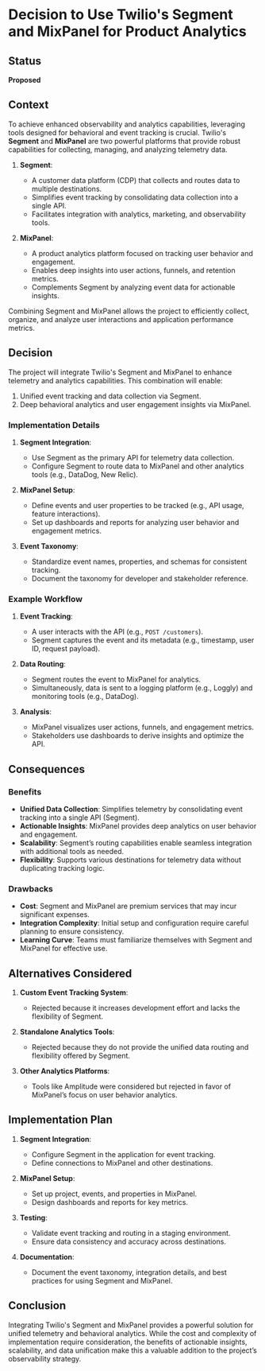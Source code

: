# Decision to Use Twilio's Segment and MixPanel for Product Analytics

## Status

**Proposed**

## Context

To achieve enhanced observability and analytics capabilities, leveraging tools designed for behavioral and event tracking is crucial. Twilio's **Segment** and **MixPanel** are two powerful platforms that provide robust capabilities for collecting, managing, and analyzing telemetry data.

1. **Segment**:
    - A customer data platform (CDP) that collects and routes data to multiple destinations.
    - Simplifies event tracking by consolidating data collection into a single API.
    - Facilitates integration with analytics, marketing, and observability tools.

2. **MixPanel**:
    - A product analytics platform focused on tracking user behavior and engagement.
    - Enables deep insights into user actions, funnels, and retention metrics.
    - Complements Segment by analyzing event data for actionable insights.

Combining Segment and MixPanel allows the project to efficiently collect, organize, and analyze user interactions and application performance metrics.

## Decision

The project will integrate Twilio's Segment and MixPanel to enhance telemetry and analytics capabilities. This combination will enable:

1. Unified event tracking and data collection via Segment.
2. Deep behavioral analytics and user engagement insights via MixPanel.

### Implementation Details

1. **Segment Integration**:
    - Use Segment as the primary API for telemetry data collection.
    - Configure Segment to route data to MixPanel and other analytics tools (e.g., DataDog, New Relic).

2. **MixPanel Setup**:
    - Define events and user properties to be tracked (e.g., API usage, feature interactions).
    - Set up dashboards and reports for analyzing user behavior and engagement metrics.

3. **Event Taxonomy**:
    - Standardize event names, properties, and schemas for consistent tracking.
    - Document the taxonomy for developer and stakeholder reference.

### Example Workflow

1. **Event Tracking**:
    - A user interacts with the API (e.g., `POST /customers`).
    - Segment captures the event and its metadata (e.g., timestamp, user ID, request payload).

2. **Data Routing**:
    - Segment routes the event to MixPanel for analytics.
    - Simultaneously, data is sent to a logging platform (e.g., Loggly) and monitoring tools (e.g., DataDog).

3. **Analysis**:
    - MixPanel visualizes user actions, funnels, and engagement metrics.
    - Stakeholders use dashboards to derive insights and optimize the API.

## Consequences

### Benefits

- **Unified Data Collection**: Simplifies telemetry by consolidating event tracking into a single API (Segment).
- **Actionable Insights**: MixPanel provides deep analytics on user behavior and engagement.
- **Scalability**: Segment’s routing capabilities enable seamless integration with additional tools as needed.
- **Flexibility**: Supports various destinations for telemetry data without duplicating tracking logic.

### Drawbacks

- **Cost**: Segment and MixPanel are premium services that may incur significant expenses.
- **Integration Complexity**: Initial setup and configuration require careful planning to ensure consistency.
- **Learning Curve**: Teams must familiarize themselves with Segment and MixPanel for effective use.

## Alternatives Considered

1. **Custom Event Tracking System**:
    - Rejected because it increases development effort and lacks the flexibility of Segment.

2. **Standalone Analytics Tools**:
    - Rejected because they do not provide the unified data routing and flexibility offered by Segment.

3. **Other Analytics Platforms**:
    - Tools like Amplitude were considered but rejected in favor of MixPanel’s focus on user behavior analytics.

## Implementation Plan

1. **Segment Integration**:
    - Configure Segment in the application for event tracking.
    - Define connections to MixPanel and other destinations.

2. **MixPanel Setup**:
    - Set up project, events, and properties in MixPanel.
    - Design dashboards and reports for key metrics.

3. **Testing**:
    - Validate event tracking and routing in a staging environment.
    - Ensure data consistency and accuracy across destinations.

4. **Documentation**:
    - Document the event taxonomy, integration details, and best practices for using Segment and MixPanel.

## Conclusion

Integrating Twilio's Segment and MixPanel provides a powerful solution for unified telemetry and behavioral analytics. While the cost and complexity of implementation require consideration, the benefits of actionable insights, scalability, and data unification make this a valuable addition to the project’s observability strategy.
